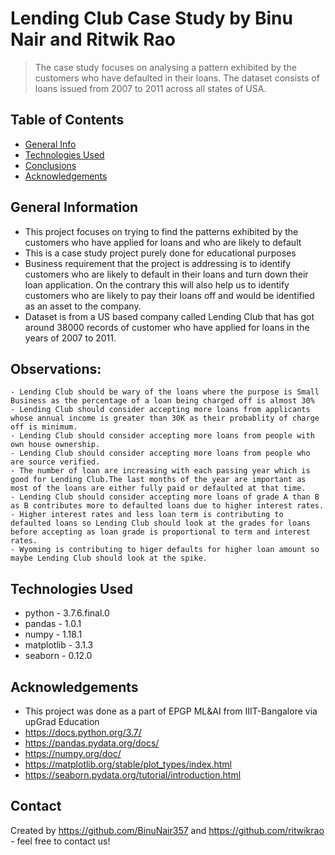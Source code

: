 # Lending Club Case Study by Binu Nair and Ritwik Rao
> The case study focuses on analysing a pattern exhibited by the customers who have defaulted in their loans.
> The dataset consists of loans issued from 2007 to 2011 across all states of USA.


## Table of Contents
* [General Info](#general-information)
* [Technologies Used](#technologies-used)
* [Conclusions](#conclusions)
* [Acknowledgements](#acknowledgements)

<!-- You can include any other section that is pertinent to your problem -->

## General Information
- This project focuses on trying to find the patterns exhibited by the customers who have applied for loans and who are likely to default
- This is a case study project purely done for educational purposes
- Business requirement that the project is addressing is to identify customers who are likely to default in their loans and turn down their loan application. On the contrary this will also help us to identify customers who are likely to pay their loans off and would be identified as an asset to the company.
- Dataset is from a US based company called Lending Club that has got around 38000 records of customer who have applied for loans in the years of 2007 to 2011.

<!-- You don't have to answer all the questions - just the ones relevant to your project. -->

## Observations:
   	- Lending Club should be wary of the loans where the purpose is Small Business as the percentage of a loan being charged off is almost 30%
	- Lending Club should consider accepting more loans from applicants whose annual income is greater than 30K as their probablity of charge off is minimum.
	- Lending Club should consider accepting more loans from people with own house ownership.
	- Lending Club should consider accepting more loans from people who are source verified.
	- The number of loan are increasing with each passing year which is good for Lending Club.The last months of the year are important as most of the loans are either fully paid or defaulted at that time.
	- Lending Club should consider accepting more loans of grade A than B as B contributes more to defaulted loans due to higher interest rates.
	- Higher interest rates and less loan term is contributing to defaulted loans so Lending Club should look at the grades for loans before accepting as loan grade is proportional to term and interest rates.
	- Wyoming is contributing to higer defaults for higher loan amount so maybe Lending Club should look at the spike.



<!-- You don't have to answer all the questions - just the ones relevant to your project. -->


## Technologies Used
- python - 3.7.6.final.0
- pandas - 1.0.1
- numpy - 1.18.1
- matplotlib - 3.1.3
- seaborn - 0.12.0

<!-- As the libraries versions keep on changing, it is recommended to mention the version of library used in this project -->

## Acknowledgements
- This project was done as a part of EPGP ML&AI from IIIT-Bangalore via upGrad Education
- https://docs.python.org/3.7/
- https://pandas.pydata.org/docs/
- https://numpy.org/doc/
- https://matplotlib.org/stable/plot_types/index.html
- https://seaborn.pydata.org/tutorial/introduction.html


## Contact
Created by https://github.com/BinuNair357 and https://github.com/ritwikrao - feel free to contact us!


<!-- Optional -->
<!-- ## License -->
<!-- This project is open source and available under the [... License](). -->

<!-- You don't have to include all sections - just the one's relevant to your project -->
